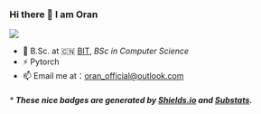 ### Hi there 👋 I am Oran

<!--
**Oran-Ac/Oran-AC** is a ✨ _special_ ✨ repository because its `README.md` (this file) appears on your GitHub profile.

Here are some ideas to get you started:

- 🔭 I’m currently working on ...
- 🌱 I’m currently learning ...
- 👯 I’m looking to collaborate on ...
- 🤔 I’m looking for help with ...
- 💬 Ask me about ...
- 📫 How to reach me: ...
- 😄 Pronouns: ...
- ⚡ Fun fact: ...
-->
![](https://img.shields.io/badge/dynamic/json?color=grey&label=GitHub&query=%24.data.totalSubs&url=https%3A%2F%2Fapi.spencerwoo.com%2Fsubstats%2F%3Fsource%3Dgithub%26queryKey%3DOran-Ac) 
* :school: B.Sc. at 🇨🇳 [BIT](https://www.bit.edu.cn/), *BSc in Computer Science*
* ⚡ Pytorch
* 📫 Email me at：oran_official@outlook.com
<!-- * :whale2: Used to work with [GMFTBY](https://github.com/gmftbyGMFTBY) at *DataHammer Lab*, BIT -->


###### \* **These nice badges are generated by [Shields.io](https://shields.io/) and [Substats](https://github.com/spencerwooo/Substats).** 
